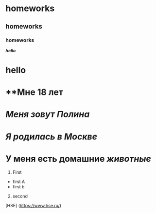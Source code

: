 # homeworks
## homeworks
### homeworks
***hello***
# **hello**
# **Мне 18 лет
# _Меня зовут Полина_
# *Я родилась в Москве*
# **У меня есть домашние _животные_**
1. First
  + first А
  + first b
2. second


[HSE] (https://www.hse.ru/)
